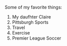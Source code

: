 Some of my favorite things:
1. My daufhter Claire
2. Pittsburgh Sports
3. Travel
4. Exercise
5. Premier League Soccer
